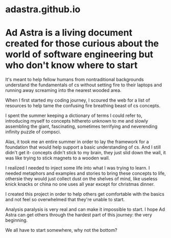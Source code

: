 # adastra.github.io

# Ad Astra is a living document created for those curious about the world of software engineering but who don't know where to start

It's meant to help fellow humans from nontraditional backgrounds understand the fundamentals of cs without setting fire to their laptops and running away screaming into the nearest wooded area.  

When I first started my coding journey, I scoured the web for a list of resources to help tame the confusing fire breathing beast of cs concepts.

I spent the summer keeping a dictionary of terms I could refer to, introducing myself to concepts hithereto unknown to me and slowly assembling the giant, fascinating, sometimes terrifying and neverending infinity puzzle of compsci. 

Alas, it took me an entire summer in order to lay the framework for a foundation that would help support a basic understanding of cs. And I still didn't get it- concepts didn't stick to my brain, they just slid down the wall, it was like trying to stick magnets to a wooden wall. 

I realized I needed to inject some life into what I was trying to learn. I needed metaphors and examples and stories to bring these concepts to life, othersie they would just collect dust on the shelves of mind, like useless knick knacks or china no one uses all year except for christmas dinner. 

I created this project in order to help others get comfortable with the basics and not feel so overwhelmed that they're unable to start. 

Analysis paralysis is very real and can make it impossible to start. I hope Ad Astra can get others through the hardest part of this journey: the very beginning.

We all have to start somewhere, why not the bottom? 

